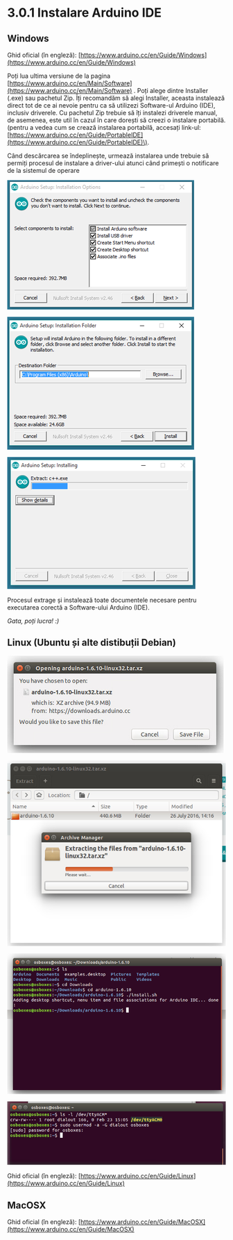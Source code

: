 # 3.0.1 Instalare Arduino IDE

## Windows

Ghid oficial \(în engleză\): [https://www.arduino.cc/en/Guide/Windows](https://www.arduino.cc/en/Guide/Windows)

Poți lua ultima versiune de la pagina [https://www.arduino.cc/en/Main/Software](https://www.arduino.cc/en/Main/Software) . Poți alege dintre Installer \(.exe\) sau pachetul Zip. Îți recomandăm să alegi Installer, aceasta instalează direct tot de ce ai nevoie pentru ca să utilizezi Software-ul Arduino \(IDE\), inclusiv driverele. Cu pachetul Zip trebuie să îți instalezi driverele manual, de asemenea, este util în cazul în care dorești să creezi o instalare portabilă. \(pentru a vedea cum se crează instalarea portabilă, accesați  link-ul: [https://www.arduino.cc/en/Guide/PortableIDE](https://www.arduino.cc/en/Guide/PortableIDE)\).

Când descărcarea se îndeplinește, urmează instalarea unde trebuie să permiți procesul de instalare a driver-ului atunci când primești o notificare de la sistemul de operare

![Alege componentele](../../.gitbook/assets/drv_capture1.png)

  


![ Alege directorul de instalare \(se recomand&#x103; de p&#x103;strat varianta default\)](../../.gitbook/assets/drv_capture2.png)

![](../../.gitbook/assets/drv_capture3.png)


Procesul extrage și instalează toate documentele necesare pentru executarea corectă a Software-ului Arduino \(IDE\).

_Gata, poți lucra! :\)_

## Linux \(Ubuntu și alte distibuții Debian\)

![](../../.gitbook/assets/linux_download.jpg)

![](../../.gitbook/assets/linux_extract.jpg)

![](../../.gitbook/assets/linux_install_2.jpg)

![](../../.gitbook/assets/ubuntu_serial.jpg)

Ghid oficial \(în engleză\): [https://www.arduino.cc/en/Guide/Linux](https://www.arduino.cc/en/Guide/Linux)

## MacOSX

Ghid oficial \(în engleză\): [https://www.arduino.cc/en/Guide/MacOSX](https://www.arduino.cc/en/Guide/MacOSX)

